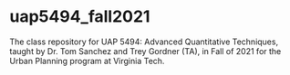 # uap5494_fall2021
The class repository for UAP 5494: Advanced Quantitative Techniques, taught by Dr. Tom Sanchez and Trey Gordner (TA), in Fall of 2021 for the Urban Planning program at Virginia Tech.
